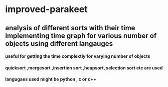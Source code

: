 # improved-parakeet
## analysis of different sorts with their time implementing time graph for various number of objects using different langauges 

#### useful for getting the time complextiy for varying number of objects 
#### quicksort ,mergesort ,insertion sort ,heapsort, selection sort etc are used 
#### langugaes used might be python , c or c++

